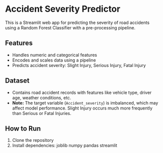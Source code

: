 # Accident Severity Predictor

This is a Streamlit web app for predicting the severity of road accidents using a Random Forest Classifier with a pre-processing pipeline.

## Features
- Handles numeric and categorical features
- Encodes and scales data using a pipeline
- Predicts accident severity: Slight Injury, Serious Injury, Fatal Injury

## Dataset
- Contains road accident records with features like vehicle type, driver age, weather conditions, etc.
- **Note:** The target variable (`Accident_severity`) is imbalanced, which may affect model performance. Slight Injury occurs much more frequently than Serious or Fatal Injuries.

## How to Run
1. Clone the repository
2. Install dependencies:
   joblib
   numpy
   pandas
   streamlit
